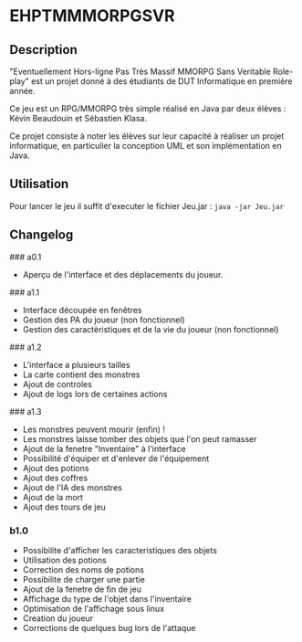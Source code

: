 # EHPTMMMORPGSVR

## Description

"Eventuellement Hors-ligne Pas Très Massif MMORPG Sans Veritable Role-play" est un projet donné à des étudiants de DUT Informatique en première année.

Ce jeu est un RPG/MMORPG très simple réalisé en Java par deux élèves : Kévin Beaudouin et Sébastien Klasa.

Ce projet consiste à noter les élèves sur leur capacité à réaliser un projet informatique, en particulier la conception UML et son implémentation en Java.

## Utilisation

Pour lancer le jeu il suffit d'executer le fichier Jeu.jar :
`java -jar Jeu.jar`

## Changelog

### a0.1

- Aperçu de l'interface et des déplacements du joueur.

### a1.1

- Interface découpée en fenêtres
- Gestion des PA du joueur (non fonctionnel)
- Gestion des caractèristiques et de la vie du joueur (non fonctionnel)

### a1.2

- L'interface a plusieurs tailles
- La carte contient des monstres
- Ajout de controles
- Ajout de logs lors de certaines actions

### a1.3

- Les monstres peuvent mourir (enfin) !
- Les monstres laisse tomber des objets que l'on peut ramasser
- Ajout de la fenetre "Inventaire" à l'interface
- Possibilité d'équiper et d'enlever de l'équipement
- Ajout des potions
- Ajout des coffres
- Ajout de l'IA des monstres
- Ajout de la mort
- Ajout des tours de jeu

### b1.0

- Possibilite d'afficher les caracteristiques des objets
- Utilisation des potions
- Correction des noms de potions
- Possibilite de charger une partie
- Ajout de la fenetre de fin de jeu
- Affichage du type de l'objet dans l'inventaire
- Optimisation de l'affichage sous linux
- Creation du joueur
- Corrections de quelques bug lors de l'attaque
